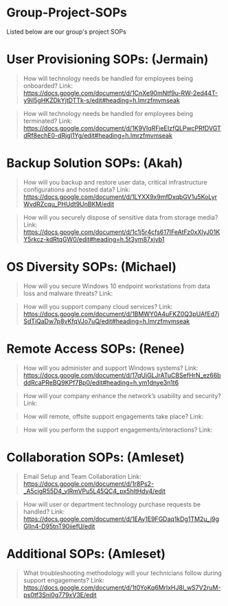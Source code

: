 # Group-Project-SOPs
Listed below are our group's project SOPs


# User Provisioning SOPs: (Jermain)
>How will technology needs be handled for employees being onboarded?
>Link: https://docs.google.com/document/d/1CnXe90mNtf9u-RW-2ed44T-y9iI5gHKZDkYjtDTTk-s/edit#heading=h.lmrzfmvmseak 

>How will technology needs be handled for employees being terminated?
>Link: https://docs.google.com/document/d/1K9VIqRFieEIzfQLPwcPRfDVGTdRf8echE0-dRjgI1Yg/edit#heading=h.lmrzfmvmseak 


# Backup Solution SOPs: (Akah)
>How will you backup and restore user data, critical infrastructure configurations and hosted data?
>Link: https://docs.google.com/document/d/1LYXX9x9mfDxqbGV1u5KoLyrWvdRZcqu_PHUdt9UnBKM/edit 

>How will you securely dispose of sensitive data from storage media?
>Link: https://docs.google.com/document/d/1c1j5r4cfs617IFeAtFz0xXIyJ01KY5rkcz-kdRtqGW0/edit#heading=h.5t3ym87xjvb1 


# OS Diversity SOPs: (Michael)
>How will you secure Windows 10 endpoint workstations from data loss and malware threats?
>Link: 

>How will you support company cloud services?
>Link: https://docs.google.com/document/d/1BMWY0A4uFKZ0Q3pUAfEd7jSdTiQaDw7p8vKfqVJo7uQ/edit#heading=h.lmrzfmvmseak 


# Remote Access SOPs: (Renee) 
>How will you administer and support Windows systems?
>Link: https://docs.google.com/document/d/17qUiGLJrATuCBSefHrN_ez66bddRcaPReBQ9KPf7Bp0/edit#heading=h.ym1dnye3n1t6

>How will your company enhance the network’s usability and security?
>Link:

>How will remote, offsite support engagements take place?
>Link:

>How will you perform the support engagements/interactions?
>Link:


# Collaboration SOPs: (Amleset)
>Email Setup and Team Collaboration
>Link: https://docs.google.com/document/d/1r8Ps2-_A5cjgR55D4_vIRmVPu5L45QC4_px5hltHdy4/edit 

>How will user or department technology purchase requests be handled?
>Link: https://docs.google.com/document/d/1EAy1E9FGDaq1kDg1TM2u_j9gGIln4-D95tnT90jiefU/edit


# Additional SOPs: (Amleset)
>What troubleshooting methodology will your technicians follow during support engagements?
>Link: https://docs.google.com/document/d/1t0YoKq6MrlxHJ8l_wS7V2ruM-ps0tf3Sni0g779xV3E/edit 
